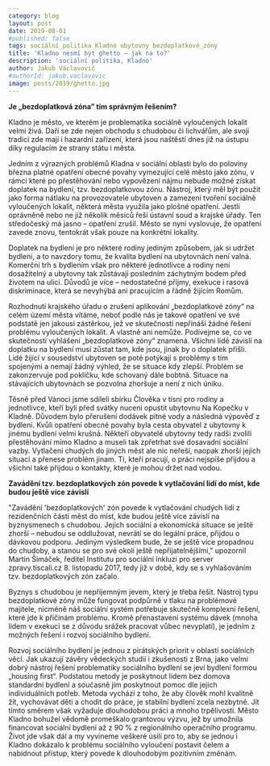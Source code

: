 ```yaml
---
category: blog
layout: post
date: 2019-08-01
#published: false
tags: sociální_politika Kladno ubytovny bezdoplatkové_zóny
title: 'Kladno nesmí být ghetto – jak na to?'
description: 'sociální politika, Kladno'
author: Jakub Václavovič
#authorId: jakub.vaclavovic
image: posts/2019/ghetto.jpg
---
```

**Je „bezdoplatková zóna” tím správným řešením?**

Kladno je město, ve kterém je problematika sociálně vyloučených lokalit velmi živá. Daří se zde nejen obchodu s chudobou či lichvářům, ale svoji tradici zde mají i hazardní zařízení, která jsou naštěstí dnes již na ústupu díky regulacím ze strany státu i města.

Jedním z výrazných problémů Kladna v sociální oblasti bylo do poloviny března platné opatření obecné povahy vymezující celé město jako zónu, v rámci které po přestěhování nebo vypovězení nájmu nebude možné získat doplatek na bydlení, tzv. bezdoplatkovou zónu. Nástroj, který měl být použit jako forma nátlaku na provozovatele ubytoven a zamezení tvoření sociálně vyloučených lokalit, některá města využila jako plošné opatření. Jestli oprávněně nebo ne již několik měsíců řeší ústavní soud a krajské úřady. Ten středočeský má jasno – opatření zrušil. Město se nyní vyslovuje, že opatření zavede znovu, tentokrát však pouze na konkrétní lokality.

Doplatek na bydlení je pro některé rodiny jediným způsobem, jak si udržet bydlení, a to navzdory tomu, že kvalita bydlení na ubytovnách není valná. Komerční trh s bydlením však pro některé jednotlivce a rodiny není dosažitelný a ubytovny tak zůstávají posledním záchytným bodem před životem na ulici. Důvodů je více – nedostatečné příjmy, exekuce i rasová diskriminace, která se nevyhýbá ani pracujícím a řádně žijícím Romům.

Rozhodnutí krajského úřadu o zrušení aplikování „bezdoplatkové zóny“ na celém území města vítáme, neboť podle nás je takové opatření ve své podstatě jen jakousi zástěrkou, jež ve skutečnosti nepřináší žádné řešení problému vyloučených lokalit. A vlastně ani nemůže. Podívejme se, co ve skutečnosti vyhlášení „bezdoplatkové zóny“ znamená. Všichni lidé závislí na doplatku na bydlení musí zůstat tam, kde jsou, jinak by o doplatek přišli. Lidé žijící v sousedství ubytoven se poté potýkají s problémy s tím spojenými a nemají žádný výhled, že se situace kdy zlepší. Problém se zakonzervuje pod pokličku, kde schovaný dále bobtná. Situace na stávajících ubytovnách se pozvolna zhoršuje a není z nich úniku. 

Těsně před Vánoci jsme sdíleli sbírku Člověka v tísni pro rodiny a jednotlivce, kteří byli před svátky nuceni opustit ubytovnu Na Kopečku v Kladně. Důvodem bylo přerušení dodávek pitné vody a následná výpověď z bydlení. Kvůli opatření obecné povahy byla cesta obyvatel z ubytovny k jinému bydlení velmi krušná. Někteří obyvatelé ubytovny tedy radši zvolili přestěhování mimo Kladno a museli tak zpřetrhat své dosavadní sociální vazby. Vytlačení chudých do jiných měst ale nic neřeší, naopak zhorší jejich situaci a přenese problém jinam. Ti, kteří pracují, o práci nejspíše přijdou a všichni také přijdou o kontakty, které je mohou držet nad vodou. 

**Zavádění tzv. bezdoplatkových zón povede k vytlačování lidí do míst, kde budou ještě více závislí**

"Zavádění 'bezdoplatkových' zón povede k vytlačování chudých lidí z rezidenčních částí měst do míst, kde budou ještě více závislí na byznysmenech s chudobou. Jejich sociální a ekonomická situace se ještě zhorší – nebudou se oddlužovat, nevrátí se do legální práce, přijdou o dávkovou podporu. Jediným výsledkem bude, že se ještě více propadnou do chudoby, a stanou se pro své okolí ještě nepřijatelnějšími," upozornil Martin Šimáček, ředitel Institutu pro sociální inkluzi pro server zpravy.tiscali.cz 8. listopadu 2017, tedy již v době, kdy se s vyhlašováním tzv. bezdoplatkových zón začalo. 

Byznys s chudobou je nepříjemným jevem, který je třeba řešit. Nástroj typu bezdoplatkové zóny může fungovat podpůrně v tlaku na problémové majitele, nicméně náš sociální systém potřebuje skutečně komplexní řešení, které jde k příčinám problému. Kromě přenastavení systému dávek (mnoha lidem v exekuci se z důvodu srážek pracovat vůbec nevyplatí), je jedním z možných řešení i rozvoj sociálního bydlení.

Rozvoj sociálního bydlení je jednou z pirátských priorit v oblasti sociálních věcí. Jak ukazují závěry vědeckých studií i zkušenosti z Brna, jako velmi dobrý nástroj řešení problematiky sociálního bydlení se jeví bydlení formou „housing first“. Podstatou metody je poskytnout lidem bez domova standardní bydlení a současně jim poskytnout pomoc dle jejich individuálních potřeb. Metoda vychází z toho, že aby člověk mohl kvalitně žít, vychovávat děti a chodit do práce, je stabilní bydlení zcela nezbytné. Jít tímto směrem však vyžaduje dlouhodobou práci a mnoho trpělivosti. Město Kladno bohužel vědomě promeškalo grantovou výzvu, jež by umožnila financovat sociální bydlení až z 90 % z regionálního operačního programu. Život jde však dál a my vyvineme veškeré úsilí pro to, aby se jednou i Kladno dokázalo k problému sociálního vyloučení postavit čelem a nabídnout přístup, který povede k dlouhodobým pozitivním změnám.

